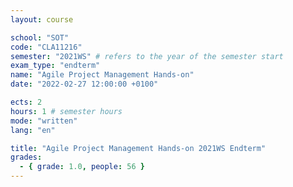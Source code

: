 ```yaml
---
layout: course

school: "SOT"
code: "CLA11216"
semester: "2021WS" # refers to the year of the semester start
exam_type: "endterm"
name: "Agile Project Management Hands-on"
date: "2022-02-27 12:00:00 +0100"

ects: 2
hours: 1 # semester hours
mode: "written"
lang: "en"

title: "Agile Project Management Hands-on 2021WS Endterm"
grades:
  - { grade: 1.0, people: 56 }
---
```



